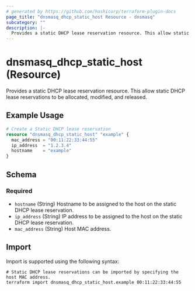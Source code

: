 ```yaml
---
# generated by https://github.com/hashicorp/terraform-plugin-docs
page_title: "dnsmasq_dhcp_static_host Resource - dnsmasq"
subcategory: ""
description: |-
  Provides a static DHCP lease reservation resource. This allow static DHCP lease reservations to be allocated, modified, and released.
---
```


# dnsmasq_dhcp_static_host (Resource)

Provides a static DHCP lease reservation resource. This allow static DHCP lease reservations to be allocated, modified, and released.

## Example Usage

```terraform
# Create a Static DHCP lease reservation
resource "dnsmasq_dhcp_static_host" "example" {
  mac_address = "00:11:22:33:44:55"
  ip_address  = "1.2.3.4"
  hostname    = "example"
}
```

<!-- schema generated by tfplugindocs -->
## Schema

### Required

- `hostname` (String) Hostname to be assigned to the host on the static DHCP lease reservation.
- `ip_address` (String) IP address to be assigned to the host on the static DHCP lease reservation.
- `mac_address` (String) Host MAC address.

## Import

Import is supported using the following syntax:

```shell
# Static DHCP lease reservations can be imported by specifying the host MAC address.
terraform import dnsmasq_dhcp_static_host.example 00:11:22:33:44:55
```
